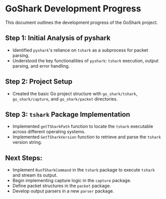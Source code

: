 # GoShark Development Progress

This document outlines the development progress of the GoShark project.

## Step 1: Initial Analysis of pyshark
- Identified `pyshark`'s reliance on `tshark` as a subprocess for packet parsing.
- Understood the key functionalities of `pyshark`: `tshark` execution, output parsing, and error handling.

## Step 2: Project Setup
- Created the basic Go project structure with `go_shark/tshark`, `go_shark/capture`, and `go_shark/packet` directories.

## Step 3: `tshark` Package Implementation
- Implemented `getTSharkPath` function to locate the `tshark` executable across different operating systems.
- Implemented `GetTSharkVersion` function to retrieve and parse the `tshark` version string.

## Next Steps:
- Implement `RunTSharkCommand` in the `tshark` package to execute `tshark` and stream its output.
- Begin implementing capture logic in the `capture` package.
- Define packet structures in the `packet` package.
- Develop output parsers in a new `parser` package.
